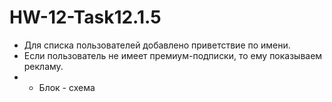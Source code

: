 # HW-12-Task12.1.5
* Для списка пользователей добавлено приветствие по имени. 
* Если пользователь не имеет премиум-подписки, то ему показываем рекламу.
* + Блок - схема
